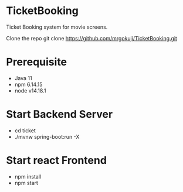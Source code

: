 # TicketBooking
Ticket Booking system for movie screens.

Clone the repo
git clone https://github.com/mrgokuji/TicketBooking.git

# Prerequisite
- Java 11
- npm 6.14.15
- node v14.18.1


# Start Backend Server
- cd ticket
- ./mvnw spring-boot:run -X

# Start react Frontend
- npm install
- npm start

